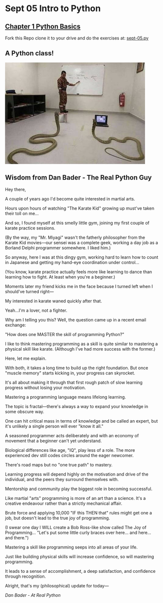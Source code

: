 # Sept 05 Intro to Python

## [Chapter 1 Python Basics](https://automatetheboringstuff.com/chapter1/)

Fork this Repo clone it to your drive and do the exercises at:
[sept-05.py](https://github.com/Campbell-law/sept-05-Intro-to-Python/blob/master/sept-05.py)

## A Python class!

![Python Class](https://github.com/Campbell-law/sept-05-Intro-to-Python/blob/master/pclass.jpeg)


## Wisdom from Dan Bader - The Real Python Guy
Hey there,

A couple of years ago I'd become quite interested in martial arts.

Hours upon hours of watching "The Karate Kid" growing up must've
taken their toll on me...

And so, I found myself at this smelly little gym, joining my first couple of karate practice sessions.

(By the way, my "Mr. Miyagi" wasn't the fatherly philosopher from the Karate Kid movies—our sensei was a complete geek, working a day job as a Borland Delphi programmer somewhere. I liked him.)

So anyway, here I was at this dingy gym, working hard to learn how to count in Japanese and getting my hand-eye coordination under control...

(You know, karate practice actually feels more like learning to dance than learning how to fight. At least when you're a beginner.)

Moments later my friend kicks me in the face because I turned left when I should've turned right—

My interested in karate waned quickly after that.

Yeah...I'm a lover, not a fighter.

Why am I telling you this? Well, the question came up in a recent email exchange:

"How does one MASTER the skill of programming Python?"

I like to think mastering programming as a skill is quite similar to mastering a physical skill like karate. (Although I've had more success with the former.)

Here, let me explain.

With both, it takes a long time to build up the right foundation. But once "muscle memory" starts kicking in, your progress can skyrocket.

It's all about making it through that first rough patch of slow learning progress without losing your motivation.

Mastering a programming language means lifelong learning.

The topic is fractal—there's always a way to expand your knowledge in some obscure way.

One can hit critical mass in terms of knowledge and be called an expert, but it's unlikely a single person will ever "know it all."

A seasoned programmer acts deliberately and with an economy of movement that a beginner can't yet understand.

Biological differences like age, "IQ", play less of a role. The more experienced dev still codes circles around the eager newcomer.

There's road maps but no "one true path" to mastery.

Learning progress will depend highly on the motivation and drive of the individual, and the peers they surround themselves with.

Mentorship and community play the biggest role in becoming successful.

Like martial "arts" programming is more of an art than a science. It's a creative endeavour rather than a strictly mechanical affair.

Brute force and applying 10,000 "IF this THEN that" rules might get one a job, but doesn't lead to the true joy of programming.

(I swear one day I WILL create a Bob Ross-like show called The Joy of Programming… "Let's put some little curly braces over here… and here… and there.")

Mastering a skill like programming seeps into all areas of your life.

Just like building physical skills will increase confidence, so will mastering programming.

It leads to a sense of accomplishment, a deep satisfaction, and confidence through recognition.

Alright, that's my (philosophical) update for today—

*Dan Bader - At Real Python*



